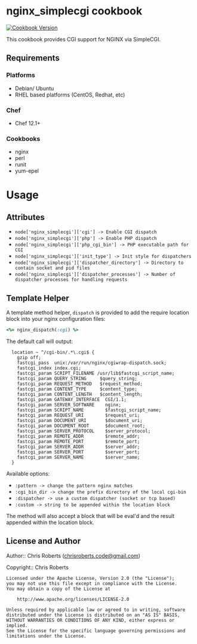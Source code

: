 # nginx_simplecgi cookbook

[![Cookbook Version](https://img.shields.io/cookbook/v/nginx_simplecgi.svg)](https://supermarket.chef.io/cookbooks/nginx_simplecgi)

This cookbook provides CGI support for NGINX via SimpleCGI.

## Requirements

### Platforms

- Debian/ Ubuntu
- RHEL based platforms (CentOS, Redhat, etc)

### Chef

- Chef 12.1+

### Cookbooks

- nginx
- perl
- runit
- yum-epel

# Usage

## Attributes

- `node['nginx_simplecgi']['cgi'] -> Enable CGI dispatch`
- `node['nginx_simplecgi']['php'] -> Enable PHP dispatch`
- `node['nginx_simplecgi']['php_cgi_bin'] -> PHP executable path for CGI`
- `node['nginx_simplecgi']['init_type'] -> Init style for dispatchers`
- `node['nginx_simplecgi']['dispatcher_directory'] -> Directory to contain socket and pid files`
- `node['nginx_simplecgi']['dispatcher_processes'] -> Number of dispatcher processes for handling requests`

## Template Helper

A template method helper, `dispatch` is provided to add the require location block into your nginx configuration files:

```ruby
<%= nginx_dispatch(:cgi) %>
```

The default call will output:

```
  location ~ ^/cgi-bin/.*\.cgi$ {
    gzip off;
    fastcgi_pass  unix:/var/run/nginx/cgiwrap-dispatch.sock;
    fastcgi_index index.cgi;
    fastcgi_param SCRIPT_FILENAME /usr/lib$fastcgi_script_name;
    fastcgi_param QUERY_STRING     $query_string;
    fastcgi_param REQUEST_METHOD   $request_method;
    fastcgi_param CONTENT_TYPE     $content_type;
    fastcgi_param CONTENT_LENGTH   $content_length;
    fastcgi_param GATEWAY_INTERFACE  CGI/1.1;
    fastcgi_param SERVER_SOFTWARE    nginx;
    fastcgi_param SCRIPT_NAME        $fastcgi_script_name;
    fastcgi_param REQUEST_URI        $request_uri;
    fastcgi_param DOCUMENT_URI       $document_uri;
    fastcgi_param DOCUMENT_ROOT      $document_root;
    fastcgi_param SERVER_PROTOCOL    $server_protocol;
    fastcgi_param REMOTE_ADDR        $remote_addr;
    fastcgi_param REMOTE_PORT        $remote_port;
    fastcgi_param SERVER_ADDR        $server_addr;
    fastcgi_param SERVER_PORT        $server_port;
    fastcgi_param SERVER_NAME        $server_name;
  }
```

Available options:

- `:pattern -> change the pattern nginx matches`
- `:cgi_bin_dir -> change the prefix directory of the local cgi-bin`
- `:dispatcher -> use a custom dispatcher (socket or tcp based)`
- `:custom -> string to be appended within the location block`

The method will also accept a block that will be eval'd and the result appended within the location block.

## License and Author

Author:: Chris Roberts ([chrisroberts.code@gmail.com](mailto:chrisroberts.code@gmail.com))

Copyright:: Chris Roberts

```
Licensed under the Apache License, Version 2.0 (the "License");
you may not use this file except in compliance with the License.
You may obtain a copy of the License at

    http://www.apache.org/licenses/LICENSE-2.0

Unless required by applicable law or agreed to in writing, software
distributed under the License is distributed on an "AS IS" BASIS,
WITHOUT WARRANTIES OR CONDITIONS OF ANY KIND, either express or implied.
See the License for the specific language governing permissions and
limitations under the License.
```

